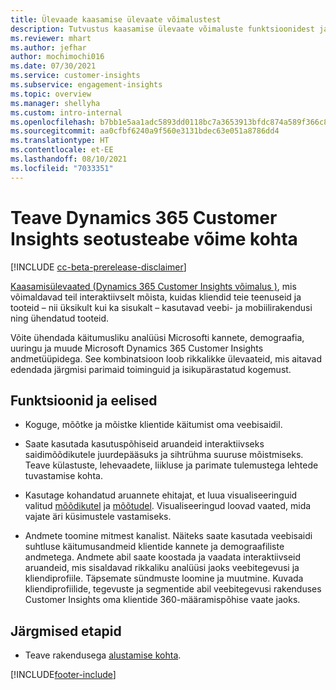 ```yaml
---
title: Ülevaade kaasamise ülevaate võimalustest
description: Tutvustus kaasamise ülevaate võimaluste funktsioonidest ja eelistest.
ms.reviewer: mhart
ms.author: jefhar
author: mochimochi016
ms.date: 07/30/2021
ms.service: customer-insights
ms.subservice: engagement-insights
ms.topic: overview
ms.manager: shellyha
ms.custom: intro-internal
ms.openlocfilehash: b7bb1e5aa1adc5893dd0118bc7a3653913bfdc874a589f366c8c37152bbfef4d
ms.sourcegitcommit: aa0cfbf6240a9f560e3131bdec63e051a8786dd4
ms.translationtype: HT
ms.contentlocale: et-EE
ms.lasthandoff: 08/10/2021
ms.locfileid: "7033351"
---
```

# <a name="about-dynamics-365-customer-insights-engagement-insights-capability"></a>Teave Dynamics 365 Customer Insights seotusteabe võime kohta 

[!INCLUDE [cc-beta-prerelease-disclaimer](includes/cc-beta-prerelease-disclaimer.md)]

[Kaasamisülevaated (Dynamics 365 Customer Insights võimalus )](https://dynamics.microsoft.com/ai/customer-insights/engagement-insights-capability/), mis võimaldavad teil interaktiivselt mõista, kuidas kliendid teie teenuseid ja tooteid – nii üksikult kui ka sisukalt – kasutavad veebi- ja mobiilirakendusi ning ühendatud tooteid.

Võite ühendada käitumusliku analüüsi Microsofti kannete, demograafia, uuringu ja muude Microsoft Dynamics 365 Customer Insights andmetüüpidega. See kombinatsioon loob rikkalikke ülevaateid, mis aitavad edendada järgmisi parimaid toiminguid ja isikupärastatud kogemust.

## <a name="features-and-benefits"></a>Funktsioonid ja eelised

- Koguge, mõõtke ja mõistke klientide käitumist oma veebisaidil.

- Saate kasutada kasutuspõhiseid aruandeid interaktiivseks saidimõõdikutele juurdepääsuks ja sihtrühma suuruse mõistmiseks. Teave külastuste, lehevaadete, liikluse ja parimate tulemustega lehtede tuvastamise kohta.

- Kasutage kohandatud aruannete ehitajat, et luua visualiseeringuid valitud [mõõdikutel](glossary.md) ja [mõõtudel](glossary.md). Visualiseeringud loovad vaated, mida vajate äri küsimustele vastamiseks.

- Andmete toomine mitmest kanalist. Näiteks saate kasutada veebisaidi suhtluse käitumusandmeid klientide kannete ja demograafiliste andmetega. Andmete abil saate koostada ja vaadata interaktiivseid aruandeid, mis sisaldavad rikkaliku analüüsi jaoks veebitegevusi ja kliendiprofiile. Täpsemate sündmuste loomine ja muutmine. Kuvada kliendiprofiilide, tegevuste ja segmentide abil veebitegevusi rakenduses Customer Insights oma klientide 360-määramispõhise vaate jaoks.


## <a name="next-steps"></a>Järgmised etapid

- Teave rakendusega [alustamise kohta](get-started.md).


[!INCLUDE[footer-include](../includes/footer-banner.md)]